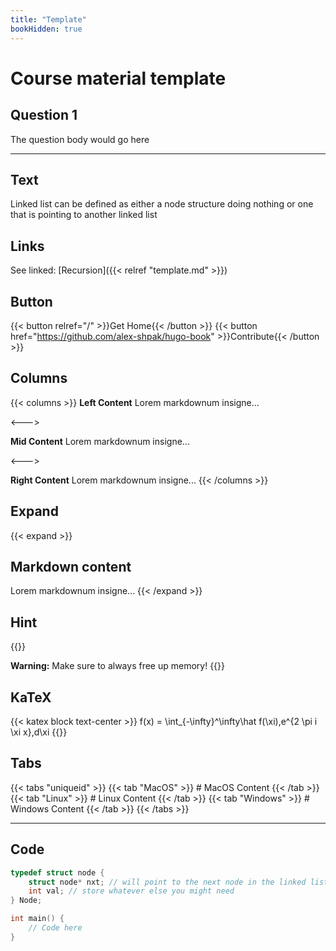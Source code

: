 ```yaml
---
title: "Template"
bookHidden: true
---
```

# Course material template

## Question 1

The question body would go here

---

## Text

Linked list can be defined as either a node structure doing nothing or one that is pointing to another linked list

## Links

See linked: [Recursion]({{< relref "template.md" >}})

## Button

{{< button relref="/" >}}Get Home{{< /button >}}
{{< button href="https://github.com/alex-shpak/hugo-book" >}}Contribute{{< /button >}}

## Columns

{{< columns >}} <!-- begin columns block -->
**Left Content**
Lorem markdownum insigne...

<---> <!-- magic separator, between columns -->

**Mid Content**
Lorem markdownum insigne...

<---> <!-- magic separator, between columns -->

**Right Content**
Lorem markdownum insigne...
{{< /columns >}}

## Expand

{{< expand >}}
## Markdown content
Lorem markdownum insigne...
{{< /expand >}}

## Hint

{{<hint warning>}}
<!-- Can do info, warning, danger -->
**Warning:** Make sure to always free up memory!
{{</hint>}}

## KaTeX

{{< katex block text-center >}}
f(x) = \int_{-\infty}^\infty\hat f(\xi)\,e^{2 \pi i \xi x}\,d\xi
{{</katex>}}

## Tabs

{{< tabs "uniqueid" >}}
{{< tab "MacOS" >}} # MacOS Content {{< /tab >}}
{{< tab "Linux" >}} # Linux Content {{< /tab >}}
{{< tab "Windows" >}} # Windows Content {{< /tab >}}
{{< /tabs >}}

---

## Code

```cpp
typedef struct node {
    struct node* nxt; // will point to the next node in the linked list if any
    int val; // store whatever else you might need
} Node;

int main() {
    // Code here
}
```

